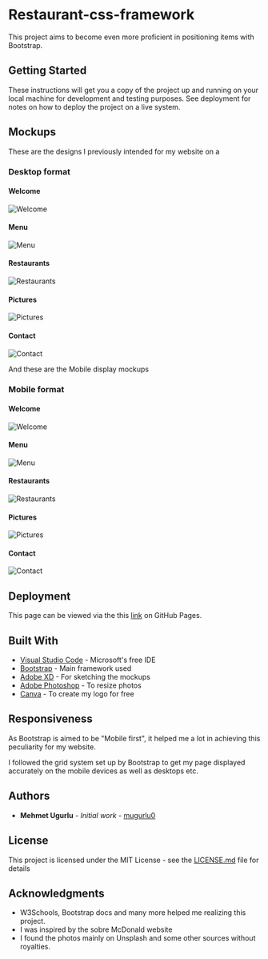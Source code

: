 # Restaurant-css-framework

This project aims to become even more proficient in positioning items with Bootstrap.

## Getting Started

These instructions will get you a copy of the project up and running on your local machine for development and testing purposes. See deployment for notes on how to deploy the project on a live system.

## Mockups

These are the designs I previously intended for my website on a 

### Desktop format

#### Welcome

![Welcome](/Mockup/Desktop_index.png)

#### Menu

![Menu](/Mockup/Desktop_Menu.png)

#### Restaurants

![Restaurants](/Mockup/Desktop_Restaurants.png)

#### Pictures

![Pictures](/Mockup/Desktop_Pictures.png)

#### Contact

![Contact](/Mockup/Desktop_Contact.png)

And these are the Mobile display mockups

### Mobile format

#### Welcome

![Welcome](/Mockup/Mobile_index.png)

#### Menu

![Menu](/Mockup/Mobile_Menu.png)

#### Restaurants

![Restaurants](/Mockup/Mobile_Restaurants.png)

#### Pictures

![Pictures](/Mockup/Mobile_Pictures.png)

#### Contact

![Contact](/Mockup/Mobile_Contact.png)


## Deployment

This page can be viewed via the this [link]() on  GitHub Pages.

## Built With

* [Visual Studio Code](https://code.visualstudio.com/) - Microsoft's free IDE
* [Bootstrap](https://getbootstrap.com/) - Main framework used
* [Adobe XD](https://www.adobe.com/be_fr/products/xd.html) - For sketching the mockups
* [Adobe Photoshop](https://www.adobe.com/be_fr/products/photoshop.html) - To resize photos
* [Canva](https://www.canva.com/fr_be/) - To create my logo for free

## Responsiveness

As Bootstrap is aimed to be "Mobile first", it helped me a lot in achieving this peculiarity for my website.

I followed the grid system set up by Bootstrap to get my page displayed accurately on the mobile devices as well as desktops etc.

## Authors

* **Mehmet Ugurlu** - *Initial work* - [mugurlu0](https://github.com/mugurlu0)


## License

This project is licensed under the MIT License - see the [LICENSE.md](LICENSE.md) file for details

## Acknowledgments

* W3Schools, Bootstrap docs and many more helped me realizing this project.
* I was inspired by the sobre McDonald website
* I found the photos mainly on Unsplash and some other sources without royalties.

